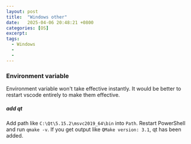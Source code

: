 ```yaml
---
layout: post
title:  "Windows other"
date:   2025-04-06 20:48:21 +0800
categories: [OS]
excerpt:
tags:
  - Windows
  - 
  - 
---
```


### Environment variable

Environment variable won't take effective instantly. It would be better to restart vscode entirely to make them effective.

##### add qt

Add path like `C:\Qt\5.15.2\msvc2019_64\bin` into `Path`. Restart PowerShell and run `qmake -v`. If you get output like `QMake version: 3.1`, qt has been added.
